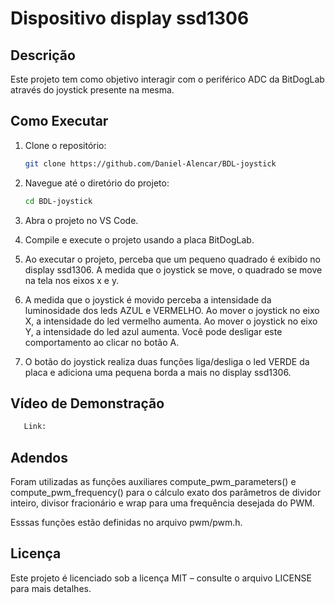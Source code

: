 # Dispositivo display ssd1306

## Descrição
Este projeto tem como objetivo interagir com o periférico ADC da BitDogLab através do joystick presente na mesma.

## Como Executar
1. Clone o repositório:
   ```bash
   git clone https://github.com/Daniel-Alencar/BDL-joystick
   ```
2. Navegue até o diretório do projeto:
   ```bash
   cd BDL-joystick
   ```
3. Abra o projeto no VS Code.
  
4. Compile e execute o projeto usando a placa BitDogLab.

5. Ao executar o projeto, perceba que um pequeno quadrado é exibido no display ssd1306. A medida que o joystick se move, o quadrado se move na tela nos eixos x e y.

6. A medida que o joystick é movido perceba a intensidade da luminosidade dos leds AZUL e VERMELHO. Ao mover o joystick no eixo X, a intensidade do led vermelho aumenta. Ao mover o joystick no eixo Y, a intensidade do led azul aumenta. Você pode desligar este comportamento ao clicar no botão A.

7. O botão do joystick realiza duas funções liga/desliga o led VERDE da placa e adiciona uma pequena borda a mais no display ssd1306.

## Vídeo de Demonstração
```bash
   Link: 
```

## Adendos

Foram utilizadas as funções auxiliares compute_pwm_parameters() e compute_pwm_frequency() para o cálculo exato dos parâmetros de dividor inteiro, divisor fracionário e wrap para uma frequência desejada do PWM.

Esssas funções estão definidas no arquivo pwm/pwm.h.

## Licença
Este projeto é licenciado sob a licença MIT – consulte o arquivo LICENSE para mais detalhes.


